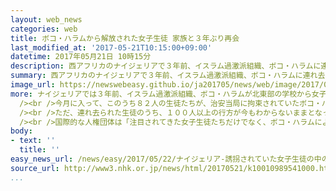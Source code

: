 ```yaml
---
layout: web_news
categories: web
title: ボコ・ハラムから解放された女子生徒 家族と３年ぶり再会
last_modified_at: '2017-05-21T10:15:00+09:00'
datetime: 2017年05月21日 10時15分
description: 西アフリカのナイジェリアで３年前、イスラム過激派組織、ボコ・ハラムに連れ去られた２００人以上の女子生徒のうち、今月解放されたおよそ８０人が２０日、家族たちと喜びの再会を果たしました。ただ、１００人以上の行方が今もわからないままで、一刻も早い救出が求められています。
summary: 西アフリカのナイジェリアで３年前、イスラム過激派組織、ボコ・ハラムに連れ去られた２００人以上の女子生徒のうち、今月解放されたおよそ８０人が２０日、家族たちと喜びの再会を果たしました。ただ、１００人以上の行方が今もわからないままで、一刻も早い救出が求められています。
image_url: https://newswebeasy.github.io/ja201705/news/web/image/2017/05/22/k10010989541000.jpg
more: ナイジェリアでは３年前、イスラム過激派組織、ボコ・ハラムが北東部の学校から女子生徒２００人以上を連れ去り、「全員、奴隷として売り飛ばす」と脅し、国際社会に衝撃が広がりました。<br
  /><br />今月に入って、このうち８２人の生徒たちが、治安当局に拘束されていたボコ・ハラムの戦闘員と引き換えに解放されました。２０日には、首都アブジャで生徒たちが家族と３年ぶりの再会を果たし、抱き合ったりして喜んでいました。父親の１人は「娘と会うことができてどれだけうれしいか。言葉で言い尽くせません」と話していました。<br
  /><br />ただ、連れ去られた生徒のうち、１００人以上の行方が今もわからないままとなっているうえに、このほかにも大勢の子どもや女性たちがボコ・ハラムに連れ去られ、中には自爆テロを強制され、命を落とした人も少なくないと見られています。<br
  /><br />国際的な人権団体は「注目されてきた女子生徒たちだけでなく、ボコ・ハラムによるほかの被害者も救出できるよう、ナイジェリア政府は取り組まなければならない」と指摘し、すべての被害者の救出に向けて交渉を行うよう、ナイジェリア政府に強く求めています。
body:
- text: ''
  title: ''
easy_news_url: /news/easy/2017/05/22/ナイジェリア-誘拐されていた女子生徒の中の82人が戻る/
source_url: http://www3.nhk.or.jp/news/html/20170521/k10010989541000.html
...
```

